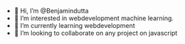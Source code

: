 - 👋 Hi, I’m @Benjamindutta
- 👀 I’m interested in webdevelopment machine learning.
- 🌱 I’m currently learning webdevelopment
- 💞️ I’m looking to collaborate on any project on javascript

<!---
Benjamindutta/Benjamindutta is a ✨ special ✨ repository because its `README.md` (this file) appears on your GitHub profile.
You can click the Preview link to take a look at your changes.
--->
